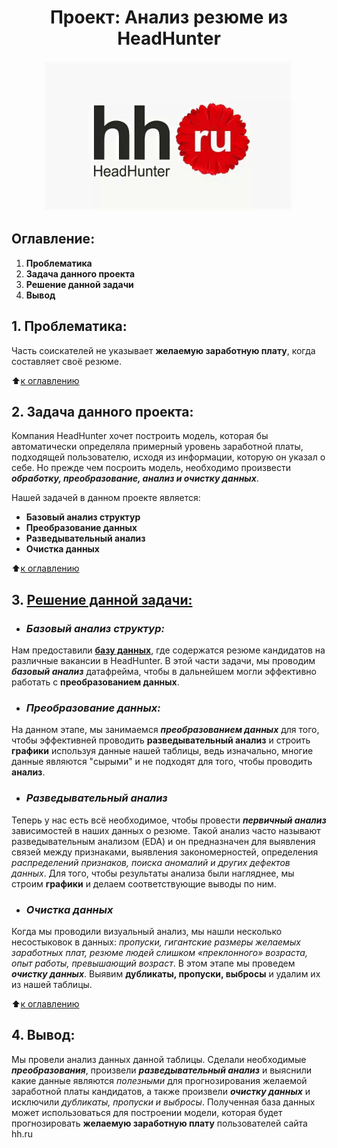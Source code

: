 # <center> Проект: Анализ резюме из HeadHunter </center>

<center> <img src = https://raw.githubusercontent.com/AndreyRysistov/DatasetsForPandas/main/hh%20label.jpg alt="drawing" style="width:400px;"> </center>

## Оглавление:
1. **Проблематика**
2.  **Задача данного проекта**
3. **Решение данной задачи**
4. **Вывод**

## 1. Проблематика:
Часть соискателей не указывает __желаемую заработную плату__, когда составляет своё резюме.

:arrow_up:[к оглавлению](https://github.com/komunist732/sf_data-science/blob/main/Project_1/README.md)

## 2. Задача данного проекта:
Компания HeadHunter хочет построить модель, которая бы автоматически определяла примерный уровень заработной платы, подходящей пользователю, исходя из информации, которую он указал о себе. Но прежде чем посроить модель, необходимо произвести ___обработку, преобразование, анализ и очистку данных___.

Нашей задачей в данном проекте является:
* __Базовый анализ структур__
* __Преобразование данных__
* __Разведывательный анализ__
* __Очистка данных__ 

:arrow_up:[к оглавлению](https://github.com/komunist732/sf_data-science/blob/main/Project_1/README.md)

## 3. [Решение данной задачи:](https://drive.google.com/file/d/1TIxeTyibLHRvgTQtAyoP0cmJfLcbjFG0/view?usp=sharing)
* ### ___Базовый анализ структур:___
Нам предоставили **[базу данных](https://drive.google.com/file/d/1vKcx7xKHDmAtIIz9C7smMjN9aqTJKni0/view?usp=sharing)**, где содержатся резюме кандидатов на различные вакансии в HeadHunter. В этой части задачи, мы проводим ___базовый анализ___ датафрейма, чтобы  в дальнейшем могли эффективно работать с __преобразованием данных__.
* ### ___Преобразование данных:___
На данном этапе, мы занимаемся ___преобразованием данных___ для того, чтобы  эффективней проводить __разведывательный анализ__ и строить __графики__ используя данные нашей таблицы, ведь изначально, многие данные являются "сырыми" и не подходят для того, чтобы проводить __анализ__.
* ### ___Разведывательный анализ___
Теперь у нас есть всё необходимое, чтобы провести ___первичный анализ___ зависимостей в наших данных о резюме. Такой анализ часто называют разведывательным анализом (EDA) и он предназначен для выявления связей между признаками, выявления закономерностей, определения _распределений признаков, поиска аномалий и других дефектов данных_.
Для того, чтобы результаты анализа были нагляднее, мы строим __графики__ и делаем соответствующие выводы по ним.
* ### ___Очистка данных___
Когда мы проводили визуальный анализ, мы нашли несколько несостыковок в данных: _пропуски, гигантские размеры желаемых заработных плат, резюме людей слишком «преклонного» возраста, опыт работы, превышающий возраст_.
В этом этапе мы проведем ___очистку данных___. Выявим __дубликаты, пропуски, выбросы__ и удалим их из нашей таблицы.

:arrow_up:[к оглавлению](https://github.com/komunist732/sf_data-science/blob/main/Project_1/README.md)

## 4. Вывод:
Мы провели анализ данных данной таблицы. Сделали необходимые ___преобразования___, произвели ___разведывательный анализ___ и выяснили какие данные являются _полезными_ для прогнозирования желаемой заработной платы кандидатов, а также произвели ___очистку данных___ и исключили _дубликаты, пропуски и выбросы_. 
Полученная база данных может использоваться для построении модели, которая будет прогнозировать __желаемую заработную плату__ пользователей сайта hh.ru